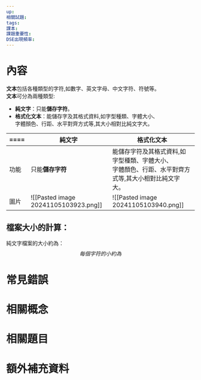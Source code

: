 ```yaml
---
up: 
相關試題: 
tags: 
課本: 
課題重要性: 
DSE出現頻率:
---
```

# 內容
**文本**包括各種類型的字符,如數字、英文字母、中文字符、符號等。  
**文本**可分為兩種類型:  
* **純文字**：只能**儲存字符**。
* **格式化文本**：能儲存字及其格式資料,如字型種類、字體大小、  
字體顏色、行距、水平對齊方式等,其大小相對比純文字大。

| ====    | **純文字**                              | **格式化文本**                                                |
| --- | ------------------------------------ | -------------------------------------------------------- |
| 功能  | 只能**儲存字符**                           | 能儲存字符及其格式資料,如字型種類、字體大小、  <br>字體顏色、行距、水平對齊方式等,其大小相對比純文字大。 |
| 圖片  | ![[Pasted image 20241105103923.png]] | ![[Pasted image 20241105103940.png]]                     |
## 檔案大小的計算：
純文字檔案的大小約為：
$$每個字符的小約為  $$

# 常見錯誤
# 相關概念

# 相關題目
# 額外補充資料